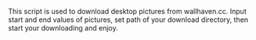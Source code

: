 This script is used to download desktop pictures from wallhaven.cc.
Input start and end values of pictures, set path of your download directory, 
then start your downloading and enjoy.
